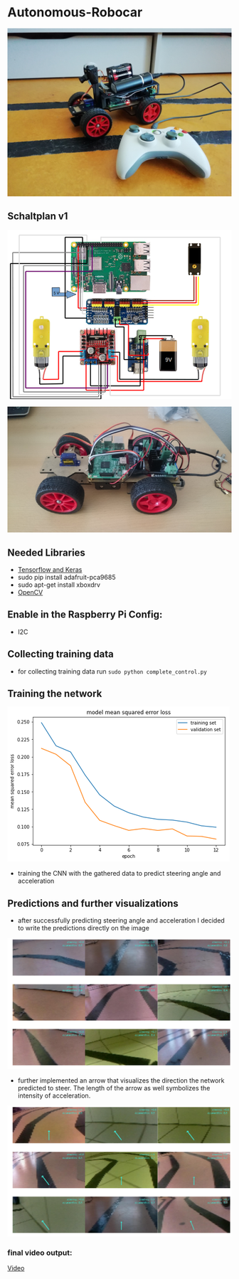# Autonomous-Robocar


[image1]: ./Imgs/DSC_0024_2.JPG "purple_rain"
[image2]: ./Imgs/Schaltplan_v1-1.png "Schaltplan_v1"
[image3]: ./Imgs/IMG_20181115_120428.jpg "Auto_camtower"
[image4]: ./Imgs/Circuit2.png "circuit2"
[image5]: ./Imgs/Predictions.png "Recovery Image"
[image6]: ./Imgs/Predictions_arrow.png "Normal Image"
[image7]: ./Imgs/learning_curve.png "Flipped Image"


![alt text][image3]

## Schaltplan v1
![alt text][image2]


![alt text][image1]


## Needed Libraries
- [Tensorflow and Keras](https://medium.com/@abhizcc/installing-latest-tensor-flow-and-keras-on-raspberry-pi-aac7dbf95f2)
- sudo pip install adafruit-pca9685
- sudo apt-get install xboxdrv
- [OpenCV](https://www.deciphertechnic.com/install-opencv-python-on-raspberry-pi/)

## Enable in the Raspberry Pi Config:
- I2C


## Collecting training data

- for collecting training data run ```sudo python complete_control.py```


## Training the network

![alt text][image7]

- training the CNN with the gathered data to predict steering angle and acceleration

## Predictions and further visualizations

- after successfully predicting steering angle and acceleration I decided to write the predictions directly on the image

![alt text][image5]

- further implemented an arrow that visualizes the direction the network predicted to steer. The length of the arrow as well symbolizes the intensity of acceleration.

![alt text][image6]

### final video output:


[Video](https://www.youtube.com/watch?v=O1CGPuIWheo)

